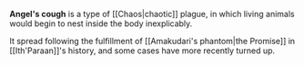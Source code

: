 **Angel's cough** is a type of [[Chaos|chaotic]] plague, in which living animals would begin to nest inside the body inexplicably. 

It spread following the fulfillment of [[Amakudari's phantom|the Promise]] in [[Ith'Paraan]]'s history, and some cases have more recently turned up.